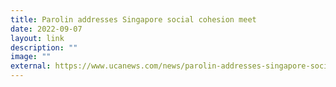 ```yaml
---
title: Parolin addresses Singapore social cohesion meet
date: 2022-09-07
layout: link
description: ""
image: ""
external: https://www.ucanews.com/news/parolin-addresses-singapore-social-cohesion-meet/98671
---
```

